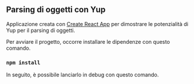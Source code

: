 ## Parsing di oggetti con Yup

Applicazione creata con [Create React App](https://github.com/facebook/create-react-app) per dimostrare le potenzialità di Yup per il parsing di oggetti.

Per avviare il progetto, occorre installare le dipendenze con questo comando.

### `npm install`

In seguito, è possibile lanciarlo in debug con questo comando.
